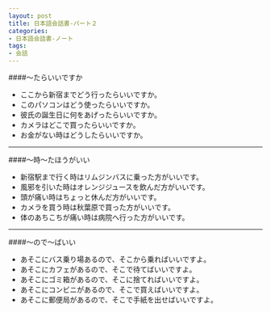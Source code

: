 ```yaml
---
layout: post
title: 日本語会話書-パート２
categories:
- 日本語会話書-ノート
tags:
- 会話
---
```

####〜たらいいですか
* ここから新宿までどう行ったらいいですか。
* このパソコンはどう使ったらいいですか。
* 彼氏の誕生日に何をあげったらいいですか。
* カメラはどこで買ったらいいですか。
* お金がない時はどうしたらいいですか。

---
####〜時〜たほうがいい
* 新宿駅まで行く時はリムジンバスに乗った方がいいです。
* 風邪を引いた時はオレンジジュースを飲んだ方がいいです。
* 頭が痛い時はちょっと休んだ方がいいです。
* カメラを買う時は秋葉原で買った方がいいです。
* 体のあちこちが痛い時は病院へ行った方がいいです。

---
####〜ので〜ばいい

* あそこにバス乗り場あるので、そこから乗ればいいですよ。
* あそこにカフェがあるので、そこで待てばいいですよ。
* あそこにゴミ箱があるので、そこに捨てればいいですよ。
* あそこにコンビニがあるので、そこで買えばいいですよ。
* あそこに郵便局があるので、そこで手紙を出せばいいですよ。